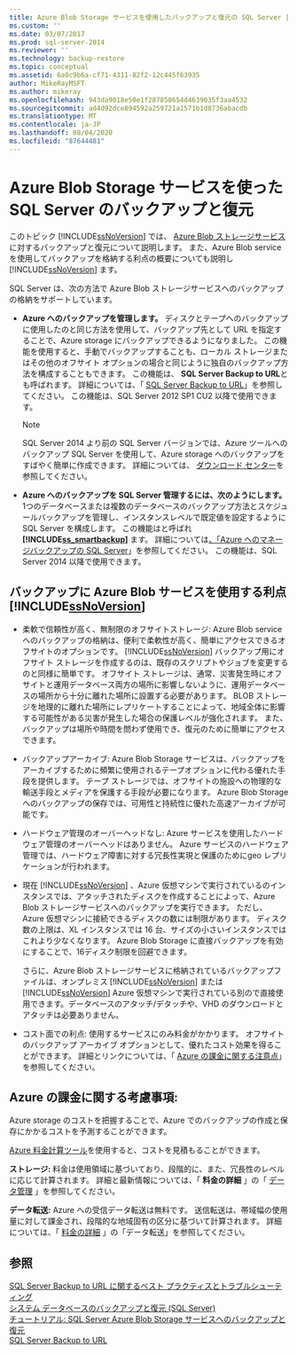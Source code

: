 ```yaml
---
title: Azure Blob Storage サービスを使用したバックアップと復元の SQL Server |Microsoft Docs
ms.custom: ''
ms.date: 03/07/2017
ms.prod: sql-server-2014
ms.reviewer: ''
ms.technology: backup-restore
ms.topic: conceptual
ms.assetid: 6a0c9b6a-cf71-4311-82f2-12c445f63935
author: MikeRayMSFT
ms.author: mikeray
ms.openlocfilehash: 943da9018e50e1f287858654d4639035f3aa4532
ms.sourcegitcommit: ad4d92dce894592a259721a1571b1d8736abacdb
ms.translationtype: MT
ms.contentlocale: ja-JP
ms.lasthandoff: 08/04/2020
ms.locfileid: "87644481"
---
```

# <a name="sql-server-backup-and-restore-with-azure-blob-storage-service"></a>Azure Blob Storage サービスを使った SQL Server のバックアップと復元
  このトピック [!INCLUDE[ssNoVersion](../../includes/ssnoversion-md.md)] では、 [Azure Blob ストレージサービス](https://www.windowsazure.com/develop/net/how-to-guides/blob-storage/)に対するバックアップと復元について説明します。 また、Azure Blob service を使用してバックアップを格納する利点の概要についても説明し [!INCLUDE[ssNoVersion](../../includes/ssnoversion-md.md)] ます。  
  
 SQL Server は、次の方法で Azure Blob ストレージサービスへのバックアップの格納をサポートしています。  
  
-   **Azure へのバックアップを管理します。** ディスクとテープへのバックアップに使用したのと同じ方法を使用して、バックアップ先として URL を指定することで、Azure storage にバックアップできるようになりました。  この機能を使用すると、手動でバックアップすることも、ローカル ストレージまたはその他のオフサイト オプションの場合と同じように独自のバックアップ方法を構成することもできます。 この機能は、 **SQL Server Backup to URL**とも呼ばれます。 詳細については、「 [SQL Server Backup to URL](sql-server-backup-to-url.md)」を参照してください。 この機能は、SQL Server 2012 SP1 CU2 以降で使用できます。  
  
    > [!NOTE]  
    >  SQL Server 2014 より前の SQL Server バージョンでは、Azure ツールへのバックアップ SQL Server を使用して、Azure storage へのバックアップをすばやく簡単に作成できます。 詳細については、 [ダウンロード センター](https://go.microsoft.com/fwlink/?LinkID=324399)を参照してください。  
  
-   **Azure へのバックアップを SQL Server 管理するには、次のようにします。** 1つのデータベースまたは複数のデータベースのバックアップ方法とスケジュールバックアップを管理し、インスタンスレベルで既定値を設定するように SQL Server を構成します。 この機能はと呼ばれ **[!INCLUDE[ss_smartbackup](../../includes/ss-smartbackup-md.md)]** ます。 詳細については[、「Azure へのマネージバックアップの SQL Server](sql-server-managed-backup-to-microsoft-azure.md)」を参照してください。 この機能は、SQL Server 2014 以降で使用できます。  
  
## <a name="benefits-of-using-the-azure-blob-service-for-ssnoversion-backups"></a>バックアップに Azure Blob サービスを使用する利点 [!INCLUDE[ssNoVersion](../../includes/ssnoversion-md.md)]  
  
-   柔軟で信頼性が高く、無制限のオフサイトストレージ: Azure Blob service へのバックアップの格納は、便利で柔軟性が高く、簡単にアクセスできるオフサイトのオプションです。 [!INCLUDE[ssNoVersion](../../includes/ssnoversion-md.md)] バックアップ用にオフサイト ストレージを作成するのは、既存のスクリプトやジョブを変更するのと同様に簡単です。 オフサイト ストレージは、通常、災害発生時にオフサイトと運用データベース両方の場所に影響しないように、運用データベースの場所から十分に離れた場所に設置する必要があります。 BLOB ストレージを地理的に離れた場所にレプリケートすることによって、地域全体に影響する可能性がある災害が発生した場合の保護レベルが強化されます。 また、バックアップは場所や時間を問わず使用でき、復元のために簡単にアクセスできます。  
  
-   バックアップアーカイブ: Azure Blob Storage サービスは、バックアップをアーカイブするために頻繁に使用されるテープオプションに代わる優れた手段を提供します。 テープ ストレージでは、オフサイトの施設への物理的な輸送手段とメディアを保護する手段が必要になります。 Azure Blob Storage へのバックアップの保存では、可用性と持続性に優れた高速アーカイブが可能です。  
  
-   ハードウェア管理のオーバーヘッドなし: Azure サービスを使用したハードウェア管理のオーバーヘッドはありません。 Azure サービスのハードウェア管理では、ハードウェア障害に対する冗長性実現と保護のためにgeo レプリケーションが行われます。  
  
-   現在 [!INCLUDE[ssNoVersion](../../includes/ssnoversion-md.md)] 、Azure 仮想マシンで実行されているのインスタンスでは、アタッチされたディスクを作成することによって、Azure Blob ストレージサービスへのバックアップを実行できます。 ただし、Azure 仮想マシンに接続できるディスクの数には制限があります。 ディスク数の上限は、XL インスタンスでは 16 台、サイズの小さいインスタンスではこれより少なくなります。 Azure Blob Storage に直接バックアップを有効にすることで、16ディスク制限を回避できます。  
  
     さらに、Azure Blob ストレージサービスに格納されているバックアップファイルは、オンプレミス [!INCLUDE[ssNoVersion](../../includes/ssnoversion-md.md)] または [!INCLUDE[ssNoVersion](../../includes/ssnoversion-md.md)] Azure 仮想マシンで実行されている別ので直接使用できます。データベースのアタッチ/デタッチや、VHD のダウンロードとアタッチは必要ありません。  
  
-   コスト面での利点: 使用するサービスにのみ料金がかかります。 オフサイトのバックアップ アーカイブ オプションとして、優れたコスト効果を得ることができます。 詳細とリンクについては、「 [Azure の課金に関する注意点](#Billing)」を参照してください。  
  
##  <a name="azure-billing-considerations"></a><a name="Billing"></a>Azure の課金に関する考慮事項:  
 Azure storage のコストを把握することで、Azure でのバックアップの作成と保存にかかるコストを予測することができます。  
  
 [Azure 料金計算ツール](https://go.microsoft.com/fwlink/?LinkId=277060)を使用すると、コストを見積もることができます。  
  
 **ストレージ:** 料金は使用領域に基づいており、段階的に、また、冗長性のレベルに応じて計算されます。 詳細と最新情報については、「 **料金の詳細** 」の「 [データ管理](https://go.microsoft.com/fwlink/?LinkId=277059) 」を参照してください。  
  
 **データ転送:** Azure への受信データ転送は無料です。 送信転送は、帯域幅の使用量に対して課金され、段階的な地域固有の区分に基づいて計算されます。 詳細については、「 [料金の詳細](https://go.microsoft.com/fwlink/?LinkId=277061) 」の「データ転送」を参照してください。  
  
## <a name="see-also"></a>参照  
 [SQL Server Backup to URL に関するベスト プラクティスとトラブルシューティング](sql-server-backup-to-url-best-practices-and-troubleshooting.md)   
 [システム データベースのバックアップと復元 &#40;SQL Server&#41;](back-up-and-restore-of-system-databases-sql-server.md)   
 [チュートリアル: SQL Server Azure Blob Storage サービスへのバックアップと復元](../tutorial-sql-server-backup-and-restore-to-azure-blob-storage-service.md)   
 [SQL Server Backup to URL](sql-server-backup-to-url.md)  
  
